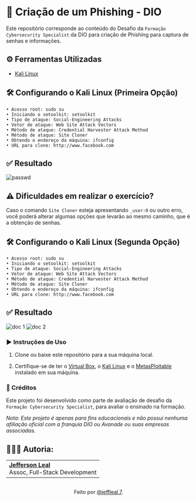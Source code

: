 # 👾 Criação de um Phishing - DIO

Este repositório corresponde ao conteúdo do Desafio da `Formação Cybersecurity Specialist` da DIO para criação de Phishing para captura de senhas e informações.

## ⚙️ Ferramentas Utilizadas
- [Kali Linux](https://www.kali.org/get-kali/#kali-platforms)
  
## 🛠️ Configurando o Kali Linux (Primeira Opção)
``` 
• Acesso root: sudo su
• Iniciando o setoolkit: setoolkit
• Tipo de ataque: Social-Engineering Attacks
• Vetor de ataque: Web Site Attack Vectors
• Método de ataque: Credential Harvester Attack Method 
• Método de ataque: Site Cloner
• Obtendo o endereço da máquina: ifconfig
• URL para clone: http://www.facebook.com 
```

## ✅ Resultado
![passwd](image.png)

## ⚠️ Dificuldades em realizar o exercício?
Caso o comando `Site Cloner` esteja apresentando `_user:0` ou outro erro, você poderá alterar algumas opções que levarão ao mesmo caminho, que é a obtenção de senhas. 

## 🛠️ Configurando o Kali Linux (Segunda Opção)
``` 
• Acesso root: sudo su
• Iniciando o setoolkit: setoolkit
• Tipo de ataque: Social-Engineering Attacks
• Vetor de ataque: Web Site Attack Vectors
• Método de ataque: Credential Harvester Attack Method 
• Método de ataque: Site Cloner
• Obtendo o endereço da máquina: ifconfig
• URL para clone: http://www.facebook.com
```

## ✅ Resultado
![doc 1](image-1.png)
![doc 2](image-2.png)

### ▶️ Instruções de Uso

1. Clone ou baixe este repositório para a sua máquina local.

2. Certifique-se de ter o [Virtual Box](https://www.virtualbox.org/wiki/Downloads), o [Kali Linux](https://www.kali.org/get-kali/#kali-platforms) e o [MetasPloitable](https://sourceforge.net/projects/metasploitable/) instalado em sua máquina.


### 🔗 Créditos
Este projeto foi desenvolvido como parte de avaliação de desafio da `Formação Cybersecurity Specialist`, para avaliar o ensinado na formação.

*Nota: Este projeto é apenas para fins educacionais e não possui nenhuma afiliação oficial com a franquia DIO ou Avanade ou suas empresas associadas.*

## 👩🏼‍💻 Autoria:
<table style="border: 0;">
  <tr>
    <td align="left">
      <a href="https://github.com/jeffleal.7">
        <span><b>Jefferson Leal</b></span>
      </a>
      <br>
      <span>Assoc, Full-Stack Development</span>
    </td>
  </tr>
</table>

##
<div align="center">Feito por <a href="https://github.com/Jeffleal7">@jeffleal.7</a>.</div>
